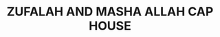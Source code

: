 ---
title: "ZUFALAH AND MASHA ALLAH CAP HOUSE"
url: /karachi/zufalah-and-masha-allah-cap-house/
shop: shop
---